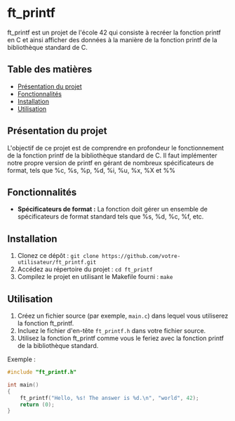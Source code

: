 # ft_printf

ft_printf est un projet de l'école 42 qui consiste à recréer la fonction printf en C et ainsi afficher des données à la manière de la fonction printf de la bibliothèque standard de C.

## Table des matières

- [Présentation du projet](#présentation-du-projet)
- [Fonctionnalités](#fonctionnalités)
- [Installation](#installation)
- [Utilisation](#utilisation)

## Présentation du projet

L'objectif de ce projet est de comprendre en profondeur le fonctionnement de la fonction printf de la bibliothèque standard de C. Il faut implémenter notre propre version de printf en gérant de nombreux spécificateurs de format, tels que %c, %s, %p, %d, %i, %u, %x, %X et %%

## Fonctionnalités

- **Spécificateurs de format :** La fonction doit gérer un ensemble de spécificateurs de format standard tels que %s, %d, %c, %f, etc.

## Installation

1. Clonez ce dépôt : `git clone https://github.com/votre-utilisateur/ft_printf.git`
2. Accédez au répertoire du projet : `cd ft_printf`
3. Compilez le projet en utilisant le Makefile fourni : `make`

## Utilisation

1. Créez un fichier source (par exemple, `main.c`) dans lequel vous utiliserez la fonction ft_printf.
2. Incluez le fichier d'en-tête `ft_printf.h` dans votre fichier source.
3. Utilisez la fonction ft_printf comme vous le feriez avec la fonction printf de la bibliothèque standard.

Exemple :

```c
#include "ft_printf.h"

int main()
{
    ft_printf("Hello, %s! The answer is %d.\n", "world", 42);
    return (0);
}
